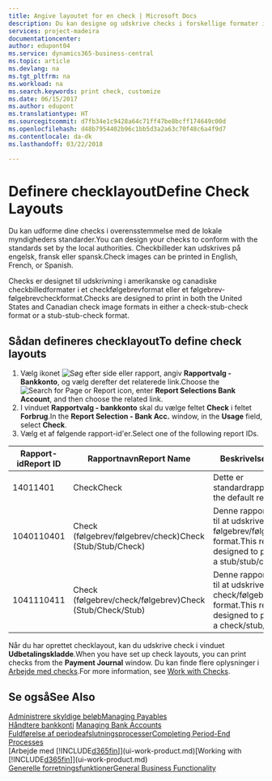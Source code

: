 ```yaml
---
title: Angive layoutet for en check | Microsoft Docs
description: Du kan designe og udskrive checks i forskellige formater i overensstemmelse med standarderne.
services: project-madeira
documentationcenter: 
author: edupont04
ms.service: dynamics365-business-central
ms.topic: article
ms.devlang: na
ms.tgt_pltfrm: na
ms.workload: na
ms.search.keywords: print check, customize
ms.date: 06/15/2017
ms.author: edupont
ms.translationtype: HT
ms.sourcegitcommit: d7fb34e1c9428a64c71ff47be8bcff174649c00d
ms.openlocfilehash: d48b7954402b96c1bb5d3a2a63c70f48c6a4f9d7
ms.contentlocale: da-dk
ms.lasthandoff: 03/22/2018

---
```

# <a name="define-check-layouts"></a><span data-ttu-id="333f7-103">Definere checklayout</span><span class="sxs-lookup"><span data-stu-id="333f7-103">Define Check Layouts</span></span>
<span data-ttu-id="333f7-104">Du kan udforme dine checks i overensstemmelse med de lokale myndigheders standarder.</span><span class="sxs-lookup"><span data-stu-id="333f7-104">You can design your checks to conform with the standards set by the local authorities.</span></span> <span data-ttu-id="333f7-105">Checkbilleder kan udskrives på engelsk, fransk eller spansk.</span><span class="sxs-lookup"><span data-stu-id="333f7-105">Check images can be printed in English, French, or Spanish.</span></span>

<span data-ttu-id="333f7-106">Checks er designet til udskrivning i amerikanske og canadiske checkbilledformater i et checkfølgebrevformat eller et følgebrev-følgebrevcheckformat.</span><span class="sxs-lookup"><span data-stu-id="333f7-106">Checks are designed to print in both the United States and Canadian check image formats in either a check-stub-check format or a stub-stub-check format.</span></span>

## <a name="to-define-check-layouts"></a><span data-ttu-id="333f7-107">Sådan defineres checklayout</span><span class="sxs-lookup"><span data-stu-id="333f7-107">To define check layouts</span></span>
1. <span data-ttu-id="333f7-108">Vælg ikonet ![Søg efter side eller rapport](media/ui-search/search_small.png "Ikonet Søg efter side eller rapport"), angiv **Rapportvalg - Bankkonto**, og vælg derefter det relaterede link.</span><span class="sxs-lookup"><span data-stu-id="333f7-108">Choose the ![Search for Page or Report](media/ui-search/search_small.png "Search for Page or Report icon") icon, enter **Report Selections Bank Account**, and then choose the related link.</span></span>
2. <span data-ttu-id="333f7-109">I vinduet **Rapportvalg - bankkonto** skal du vælge feltet **Check** i feltet **Forbrug**.</span><span class="sxs-lookup"><span data-stu-id="333f7-109">In the **Report Selection - Bank Acc.** window, in the **Usage** field, select **Check**.</span></span>
3. <span data-ttu-id="333f7-110">Vælg et af følgende rapport-id'er.</span><span class="sxs-lookup"><span data-stu-id="333f7-110">Select one of the following report IDs.</span></span>

| <span data-ttu-id="333f7-111">Rapport-id</span><span class="sxs-lookup"><span data-stu-id="333f7-111">Report ID</span></span> | <span data-ttu-id="333f7-112">Rapportnavn</span><span class="sxs-lookup"><span data-stu-id="333f7-112">Report Name</span></span> | <span data-ttu-id="333f7-113">Beskrivelse</span><span class="sxs-lookup"><span data-stu-id="333f7-113">Description</span></span> |
| --- | --- | --- |
| <span data-ttu-id="333f7-114">1401</span><span class="sxs-lookup"><span data-stu-id="333f7-114">1401</span></span> |<span data-ttu-id="333f7-115">Check</span><span class="sxs-lookup"><span data-stu-id="333f7-115">Check</span></span> |<span data-ttu-id="333f7-116">Dette er standardrapporten.</span><span class="sxs-lookup"><span data-stu-id="333f7-116">This is the default report.</span></span> |
| <span data-ttu-id="333f7-117">10401</span><span class="sxs-lookup"><span data-stu-id="333f7-117">10401</span></span> |<span data-ttu-id="333f7-118">Check (følgebrev/følgebrev/check)</span><span class="sxs-lookup"><span data-stu-id="333f7-118">Check (Stub/Stub/Check)</span></span> |<span data-ttu-id="333f7-119">Denne rapport er designet til at udskrive check i et følgebrev/følgebrev/check-format.</span><span class="sxs-lookup"><span data-stu-id="333f7-119">This report is designed to print checks in a stub/stub/check format.</span></span> |
| <span data-ttu-id="333f7-120">10411</span><span class="sxs-lookup"><span data-stu-id="333f7-120">10411</span></span> |<span data-ttu-id="333f7-121">Check (følgebrev/check/følgebrev)</span><span class="sxs-lookup"><span data-stu-id="333f7-121">Check (Stub/Check/Stub)</span></span> |<span data-ttu-id="333f7-122">Denne rapport er designet til at udskrive check i et check/følgebrev/check-format.</span><span class="sxs-lookup"><span data-stu-id="333f7-122">This report is designed to print checks in a check/stub/check format.</span></span> |

<span data-ttu-id="333f7-123">Når du har oprettet checklayout, kan du udskrive check i vinduet **Udbetalingskladde**.</span><span class="sxs-lookup"><span data-stu-id="333f7-123">When you have set up check layouts, you can print checks from the **Payment Journal** window.</span></span> <span data-ttu-id="333f7-124">Du kan finde flere oplysninger i [Arbejde med checks](payables-how-work-checks.md).</span><span class="sxs-lookup"><span data-stu-id="333f7-124">For more information, see [Work with Checks](payables-how-work-checks.md).</span></span>

## <a name="see-also"></a><span data-ttu-id="333f7-125">Se også</span><span class="sxs-lookup"><span data-stu-id="333f7-125">See Also</span></span>
[<span data-ttu-id="333f7-126">Administrere skyldige beløb</span><span class="sxs-lookup"><span data-stu-id="333f7-126">Managing Payables</span></span>](payables-manage-payables.md)  
<span data-ttu-id="333f7-127">[Håndtere bankkonti](bank-manage-bank-accounts.md) </span><span class="sxs-lookup"><span data-stu-id="333f7-127">[Managing Bank Accounts](bank-manage-bank-accounts.md) </span></span>  
[<span data-ttu-id="333f7-128">Fuldførelse af periodeafslutningsprocesser</span><span class="sxs-lookup"><span data-stu-id="333f7-128">Completing Period-End Processes</span></span>](year-how-complete-period-end-processes.md)  
<span data-ttu-id="333f7-129">[Arbejde med [!INCLUDE[d365fin](includes/d365fin_md.md)]](ui-work-product.md)</span><span class="sxs-lookup"><span data-stu-id="333f7-129">[Working with [!INCLUDE[d365fin](includes/d365fin_md.md)]](ui-work-product.md)</span></span>  
[<span data-ttu-id="333f7-130">Generelle forretningsfunktioner</span><span class="sxs-lookup"><span data-stu-id="333f7-130">General Business Functionality</span></span>](ui-across-business-areas.md)

